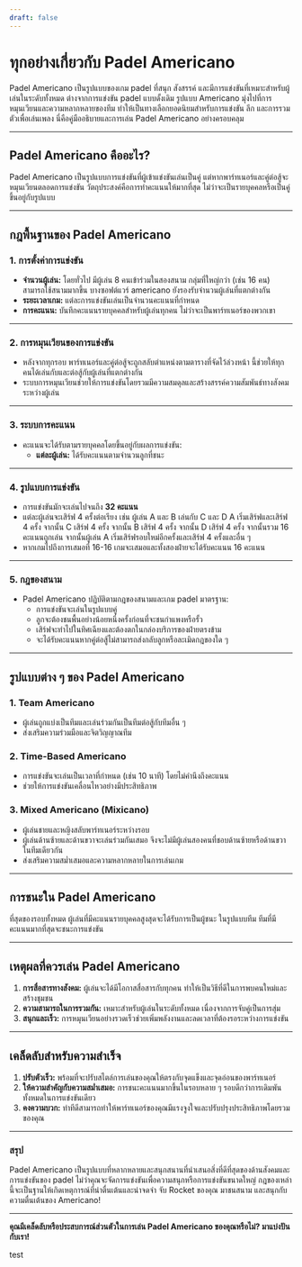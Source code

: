 ```yaml
---
draft: false
---
```

# ทุกอย่างเกี่ยวกับ Padel Americano

Padel Americano เป็นรูปแบบของเกม padel ที่สนุก สังสรรค์ และมีการแข่งขันที่เหมาะสำหรับผู้เล่นในระดับทั้งหมด ต่างจากการแข่งขัน padel แบบดั้งเดิม รูปแบบ Americano มุ่งไปที่การหมุนเวียนและความหลากหลายของทีม ทำให้เป็นทางเลือกยอดนิยมสำหรับการแข่งขัน ลีก และการรวมตัวเพื่อเล่นเพลง นี่คือคู่มืออธิบายและการเล่น Padel Americano อย่างครอบคลุม

---

## **Padel Americano คืออะไร?**

Padel Americano เป็นรูปแบบการแข่งขันที่ผู้เข้าแข่งขันเล่นเป็นคู่ แต่หากพาร์ทเนอร์และคู่ต่อสู้จะหมุนเวียนตลอดการแข่งขัน วัตถุประสงค์คือการทำคะแนนให้มากที่สุด ไม่ว่าจะเป็นรายบุคคลหรือเป็นคู่ ขึ้นอยู่กับรูปแบบ

---

## **กฎพื้นฐานของ Padel Americano**

### **1. การตั้งค่าการแข่งขัน**
- **จำนวนผู้เล่น:** โดยทั่วไป มีผู้เล่น 8 คนเข้าร่วมในสองสนาม กลุ่มที่ใหญ่กว่า (เช่น 16 คน) สามารถใช้สนามมากขึ้น บางซอฟต์แวร์ americano ยังรองรับจำนวนผู้เล่นที่แตกต่างกัน
- **ระยะเวลาเกม:** แต่ละการแข่งขันเล่นเป็นจำนวนคะแนนที่กำหนด
- **การคะแนน:** บันทึกคะแนนรายบุคคลสำหรับผู้เล่นทุกคน ไม่ว่าจะเป็นพาร์ทเนอร์ของพวกเขา

---

### **2. การหมุนเวียนของการแข่งขัน**
- หลังจากทุกรอบ พาร์ทเนอร์และคู่ต่อสู้จะถูกสลับตำแหน่งตามตารางที่จัดไว้ล่วงหน้า นี้ช่วยให้ทุกคนได้เล่นกับและต่อสู้กับผู้เล่นที่แตกต่างกัน
- ระบบการหมุนเวียนช่วยให้การแข่งขันโดยรวมมีความสมดุลและสร้างสรรค์ความสัมพันธ์ทางสังคมระหว่างผู้เล่น

---

### **3. ระบบการคะแนน**
- คะแนนจะได้รับตามรายบุคคลโดยขึ้นอยู่กับผลการแข่งขัน:
  - **แต่ละผู้เล่น:** ได้รับคะแนนตามจำนวนลูกที่ชนะ

---

### **4. รูปแบบการแข่งขัน**
- การแข่งขันมักจะเล่นไปจนถึง **32 คะแนน**
- แต่ละผู้เล่นจะเสิร์ฟ 4 ครั้งต่อเรียง เช่น ผู้เล่น A และ B เล่นกับ C และ D A เริ่มเสิร์ฟและเสิร์ฟ 4 ครั้ง จากนั้น C เสิร์ฟ 4 ครั้ง จากนั้น B เสิร์ฟ 4 ครั้ง จากนั้น D เสิร์ฟ 4 ครั้ง จากนั้นรวม 16 คะแนนถูกเล่น จากนั้นผู้เล่น A เริ่มเสิร์ฟรอบใหม่อีกครั้งและเสิร์ฟ 4 ครั้งและอื่น ๆ
- หากเกมไปถึงการเสมอที่ 16-16 เกมจะเสมอและทั้งสองฝ่ายจะได้รับคะแนน 16 คะแนน

---

### **5. กฎของสนาม**
- Padel Americano ปฏิบัติตามกฎของสนามและเกม padel มาตรฐาน:
  - การแข่งขันจะเล่นในรูปแบบคู่
  - ลูกจะต้องชนพื้นอย่างน้อยหนึ่งครั้งก่อนที่จะชนกำแพงหรือรั้ว
  - เสิร์ฟจะทำไปในทิศเฉียงและต้องตกในกล่องบริการของฝ่ายตรงข้าม
  - จะได้รับคะแนนหากคู่ต่อสู้ไม่สามารถส่งกลับลูกหรือละเมิดกฎของใด ๆ

---

## **รูปแบบต่าง ๆ ของ Padel Americano**

### **1. Team Americano**
- ผู้เล่นถูกแบ่งเป็นทีมและเล่นร่วมกันเป็นทีมต่อสู้กับทีมอื่น ๆ
- ส่งเสริมความร่วมมือและจิตวิญญาณทีม

### **2. Time-Based Americano**
- การแข่งขันจะเล่นเป็นเวลาที่กำหนด (เช่น 10 นาที) โดยไม่คำนึงถึงคะแนน
- ช่วยให้การแข่งขันเคลื่อนไหวอย่างมีประสิทธิภาพ

### **3. Mixed Americano (Mixicano)**
- ผู้เล่นชายและหญิงสลับพาร์ทเนอร์ระหว่างรอบ
- ผู้เล่นด้านซ้ายและด้านขวาจะเล่นร่วมกันเสมอ จึงจะไม่มีผู้เล่นสองคนที่ชอบด้านซ้ายหรือด้านขวาในทีมเดียวกัน
- ส่งเสริมความสม่ำเสมอและความหลากหลายในการเล่นเกม

---

## **การชนะใน Padel Americano**

ที่สุดของรอบทั้งหมด ผู้เล่นที่มีคะแนนรายบุคคลสูงสุดจะได้รับการเป็นผู้ชนะ ในรูปแบบทีม ทีมที่มีคะแนนมากที่สุดจะชนะการแข่งขัน

---

## **เหตุผลที่ควรเล่น Padel Americano**

1. **การสื่อสารทางสังคม:** ผู้เล่นจะได้มีโอกาสสื่อสารกับทุกคน ทำให้เป็นวิธีที่ดีในการพบคนใหม่และสร้างชุมชน
2. **ความสามารถในการรวมกัน:** เหมาะสำหรับผู้เล่นในระดับทั้งหมด เนื่องจากการจับคู่เป็นการสุ่ม
3. **สนุกและเร็ว:** การหมุนเวียนอย่างรวดเร็วช่วยเพิ่มพลังงานและลดเวลาที่ต้องรอระหว่างการแข่งขัน

---

## **เคล็ดลับสำหรับความสำเร็จ**

1. **ปรับตัวเร็ว:** พร้อมที่จะปรับสไตล์การเล่นของคุณให้ตรงกับจุดแข็งและจุดอ่อนของพาร์ทเนอร์
2. **ให้ความสำคัญกับความสม่ำเสมอ:** การชนะคะแนนมากขึ้นในรอบหลาย ๆ รอบดีกว่าการเดิมพันทั้งหมดในการแข่งขันเดียว
3. **คงความบวก:** ท่าทีดีสามารถทำให้พาร์ทเนอร์ของคุณมีแรงจูงใจและปรับปรุงประสิทธิภาพโดยรวมของคุณ

---

### **สรุป**

Padel Americano เป็นรูปแบบที่หลากหลายและสนุกสนานที่นำเสนอสิ่งที่ดีที่สุดของด้านสังคมและการแข่งขันของ padel ไม่ว่าคุณจะจัดการแข่งขันเพื่อความสนุกหรือการแข่งขันขนาดใหญ่ กฎของเหล่านี้จะเป็นฐานให้เกิดเหตุการณ์ที่น่าตื่นเต้นและน่าจดจำ จับ Rocket ของคุณ มาชนสนาม และสนุกกับความตื่นเต้นของ Americano!

---

**คุณมีเคล็ดลับหรือประสบการณ์ส่วนตัวในการเล่น Padel Americano ของคุณหรือไม่? มาแบ่งปันกับเรา!**

test